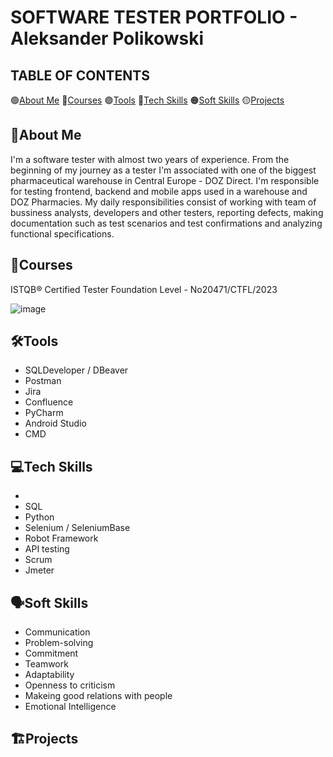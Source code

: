 # SOFTWARE TESTER PORTFOLIO - Aleksander Polikowski

## TABLE OF CONTENTS

🟢[About Me](#aboutme)
🔵[Courses](#courses)
🟣[Tools](#tools)
🔴[Tech Skills](#tech-skills) 
🟠[Soft Skills](#soft-skills)
🟡[Projects](#projects)

## <a name="aboutme">🔎About Me</a>

I'm a software tester with almost two years of experience. From the beginning of my journey as a tester I'm associated with one of the biggest pharmaceutical warehouse in Central Europe - DOZ Direct. I'm responsible for testing frontend, backend and mobile apps used in a warehouse and DOZ Pharmacies. My daily responsibilities consist of working with team of bussiness analysts, developers and other testers, reporting defects, making documentation such as test scenarios and test confirmations and analyzing functional specifications.

## <a name="courses">📖Courses</a>
ISTQB® Certified Tester Foundation Level - No20471/CTFL/2023 

![image](https://github.com/apolikowski/Portfolio/assets/93837060/3e1654c2-34db-44c0-bf25-5bf782d733a0)


## <a name="tools">🛠️Tools</a>

- SQLDeveloper / DBeaver
- Postman
- Jira
- Confluence
- PyCharm
- Android Studio
- CMD

## <a name="tech-skills">💻Tech Skills</a>

- 
- SQL
- Python
- Selenium / SeleniumBase
- Robot Framework
- API testing
- Scrum
- Jmeter

## <a name="soft-skills">🗣️Soft Skills</a>

- Communication
- Problem-solving
- Commitment
- Teamwork
- Adaptability
- Openness to criticism
- Makeing good relations with people
- Emotional Intelligence

## <a name="projects">🏗️Projects</a>
